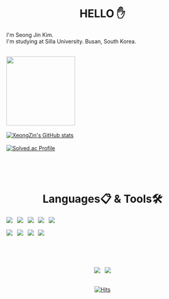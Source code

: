 <div align=center><h1>HELLO ✋</h1></div>
I'm Seong Jin Kim.<br>
I'm studying at Silla University. Busan, South Korea.<br><br>

<a href="https://github.com/XeongZin" target="_blank"><img align="center" style="height:180px" src="https://github-readme-stats.vercel.app/api/top-langs/?username=XeongZin&layout=compact&theme=nord&hide_border=true" /></a> 
<br><br>
<a href="https://github.com/XeongZin" target="_blank">![XeongZin's GitHub stats](https://github-readme-stats.vercel.app/api?username=XeongZin&show_icons=true&theme=dark)</a>
<br><br>
[![Solved.ac Profile](http://mazassumnida.wtf/api/generate_badge?boj=ksj101915)](https://solved.ac/ksj101915)

<br><br><br>


<div align=center><h1>Languages📋 & Tools🛠</h1></div>

<div>
<a href="https://github.com/XeongZin" target="_blank"><img src="https://img.shields.io/badge/c-A8B9CC?style=for-the-badge&logo=c&logoColor=white"></a> &nbsp;
<a href="https://github.com/XeongZin" target="_blank"><img src="https://img.shields.io/badge/c++-00599C?style=for-the-badge&logo=cplusplus&logoColor=white"></a> &nbsp;
<a href="https://github.com/XeongZin" target="_blank"><img src="https://img.shields.io/badge/python-3776AB?style=for-the-badge&logo=python&logoColor=white"></a> &nbsp;
<a href="https://github.com/XeongZin" target="_blank"><img src="https://img.shields.io/badge/java-007396?style=for-the-badge&logo=java&logoColor=white"></a> &nbsp;
<a href="https://github.com/XeongZin" target="_blank"><img src="https://img.shields.io/badge/Linux-FCC624?style=for-the-badge&logo=Linux&logoColor=white"></a>
<br>
  
  
<a href="https://github.com/XeongZin" target="_blank"><img src="https://img.shields.io/badge/eclipse-2C2255?style=for-the-badge&logo=eclipseide&logoColor=white"></a> &nbsp;
<a href="https://github.com/XeongZin" target="_blank"><img src="https://img.shields.io/badge/android studio-3DDC84?style=for-the-badge&logo=androidstudio&logoColor=white"></a> &nbsp;
<a href="https://github.com/XeongZin" target="_blank"><img src="https://img.shields.io/badge/mysql-4479A1?style=for-the-badge&logo=mysql&logoColor=white"></a> &nbsp;
<a href="https://github.com/XeongZin" target="_blank"><img src="https://img.shields.io/badge/VScode-007ACC?style=for-the-badge&logo=visualstudiocode&logoColor=white"></a> &nbsp;
</div>

<br><br><br>
<div align=center>
  <div>
  <a href="https://github.com/XeongZin" target="_blank"><img src="https://img.shields.io/badge/powerjin1-FFCD00?style=flat-square&logo=kakaotalk&logoColor=white"></a> &nbsp;
  <a href="https://www.instagram.com/xeong.zin/" target="_blank"><img src="https://img.shields.io/badge/XeongZin-E4405F?style=flat-square&logo=instagram&logoColor=white"></a> 
  </div>
<br>
  
[![Hits](https://hits.seeyoufarm.com/api/count/incr/badge.svg?url=https%3A%2F%2Fgithub.com%2FXeongZin%2Fhit-counter&count_bg=%232144F3&title_bg=%23555555&icon=&icon_color=%23E7E7E7&title=seen&edge_flat=true)](https://hits.seeyoufarm.com)
